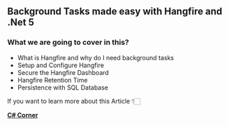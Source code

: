 
## Background Tasks made easy with Hangfire and .Net 5 

### What we are going to cover in this?
- What is Hangfire and why do I need background tasks
- Setup and Configure Hangfire
- Secure the Hangfire Dashboard
- Hangfire Retention Time
- Persistence with SQL Database


If you want to learn more about this Article 👇🏻

[**C# Corner**](https://www.c-sharpcorner.com/article/background-tasks-made-easy-with-hangfire-and-net-5/ "C# Corner")
